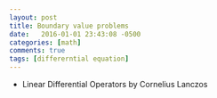 ```yaml
---
layout: post
title: Boundary value problems
date:   2016-01-01 23:43:08 -0500
categories: [math]
comments: true
tags: [differerntial equation]
---
```



* Linear Differential Operators by Cornelius Lanczos
